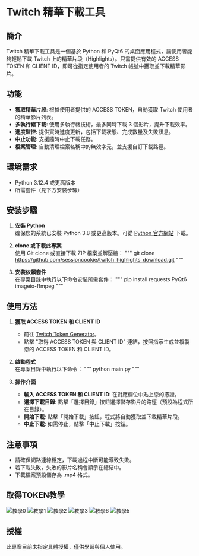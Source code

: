 # Twitch 精華下載工具

## 簡介
Twitch 精華下載工具是一個基於 Python 和 PyQt6 的桌面應用程式，讓使用者能夠輕鬆下載 Twitch 上的精華片段（Highlights）。只需提供有效的 ACCESS TOKEN 和 CLIENT ID，即可從指定使用者的 Twitch 帳號中獲取並下載精華影片。

## 功能
- **獲取精華片段**: 根據使用者提供的 ACCESS TOKEN，自動獲取 Twitch 使用者的精華影片列表。
- **多執行緒下載**: 使用多執行緒技術，最多同時下載 3 個影片，提升下載效率。
- **進度監控**: 提供實時進度更新，包括下載狀態、完成數量及失敗訊息。
- **中止功能**: 支援隨時中止下載任務。
- **檔案管理**: 自動清理檔案名稱中的無效字元，並支援自訂下載路徑。

## 環境需求
- Python 3.12.4 或更高版本
- 所需套件（見下方安裝步驟）

## 安裝步驟
1. **安裝 Python**  
   確保您的系統已安裝 Python 3.8 或更高版本。可從 [Python 官方網站](https://www.python.org/) 下載。

2. **clone 或下載此專案**  
   使用 Git clone 或直接下載 ZIP 檔案並解壓縮：
   """
   git clone https://github.com/sessioncookie/twitch_highlights_download.git
   """

3. **安裝依賴套件**  
   在專案目錄中執行以下命令安裝所需套件：
   """
   pip install requests PyQt6 imageio-ffmpeg
   """

## 使用方法
1. **獲取 ACCESS TOKEN 和 CLIENT ID**  
   - 前往 [Twitch Token Generator](https://twitchtokengenerator.com/)。
   - 點擊 "取得 ACCESS TOKEN 與 CLIENT ID" 連結，按照指示生成並複製您的 ACCESS TOKEN 和 CLIENT ID。

2. **啟動程式**  
   在專案目錄中執行以下命令：
   """
   python main.py
   """

3. **操作介面**  
   - **輸入 ACCESS TOKEN 和 CLIENT ID**: 在對應欄位中貼上您的憑證。
   - **選擇下載目錄**: 點擊「選擇目錄」按鈕選擇儲存影片的路徑（預設為程式所在目錄）。
   - **開始下載**: 點擊「開始下載」按鈕，程式將自動獲取並下載精華片段。
   - **中止下載**: 如需停止，點擊「中止下載」按鈕。

## 注意事項
- 請確保網路連線穩定，下載過程中斷可能導致失敗。
- 若下載失敗，失敗的影片名稱會顯示在總結中。
- 下載檔案預設儲存為 .mp4 格式。

## 取得TOKEN教學

![教學0](https://github.com/user-attachments/assets/01e7371c-92de-4d37-98d5-d81c491242ec)
![教學1](https://github.com/user-attachments/assets/76aca4cb-36d8-4511-b15a-31ea201d69f8)
![教學2](https://github.com/user-attachments/assets/e8527268-5da5-4d3e-a01b-c513302b43dd)
![教學3](https://github.com/user-attachments/assets/fd24fe91-89df-4153-bc2e-ffc8fb733487)
![教學6](https://github.com/user-attachments/assets/33e73f2e-81d7-4ee7-be5b-0bc14dbac396)
![教學5](https://github.com/user-attachments/assets/9c356955-7858-432a-bf97-d94110acb476)

## 授權
此專案目前未指定具體授權，僅供學習與個人使用。

